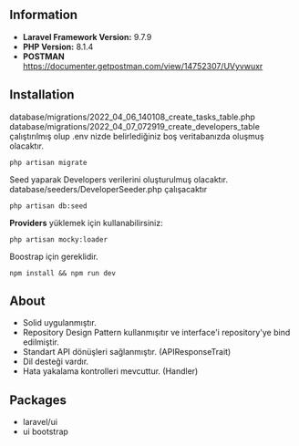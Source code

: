 ## Information
- **Laravel Framework Version:** 9.7.9
- **PHP Version:** 8.1.4
- **POSTMAN** https://documenter.getpostman.com/view/14752307/UVyvwuxr

## Installation
database/migrations/2022_04_06_140108_create_tasks_table.php
database/migrations/2022_04_07_072919_create_developers_table
çalıştırılmış olup .env nizde belirlediğiniz boş veritabanızda oluşmuş olacaktır.
```
php artisan migrate
```
Seed yaparak Developers verilerini oluşturulmuş olacaktır.
database/seeders/DeveloperSeeder.php çalışacaktır
```
php artisan db:seed
```
**Providers** yüklemek için kullanabilirsiniz:
```
php artisan mocky:loader
```
Boostrap için gereklidir.
```
npm install && npm run dev
```

## About

- Solid uygulanmıştır.
- Repository Design Pattern kullanmışıtır ve interface'i repository'ye bind edilmiştir.
- Standart API dönüşleri sağlanmıştır. (APIResponseTrait)
- Dil desteği vardır.
- Hata yakalama kontrolleri mevcuttur. (Handler)

## Packages

- laravel/ui
- ui bootstrap

